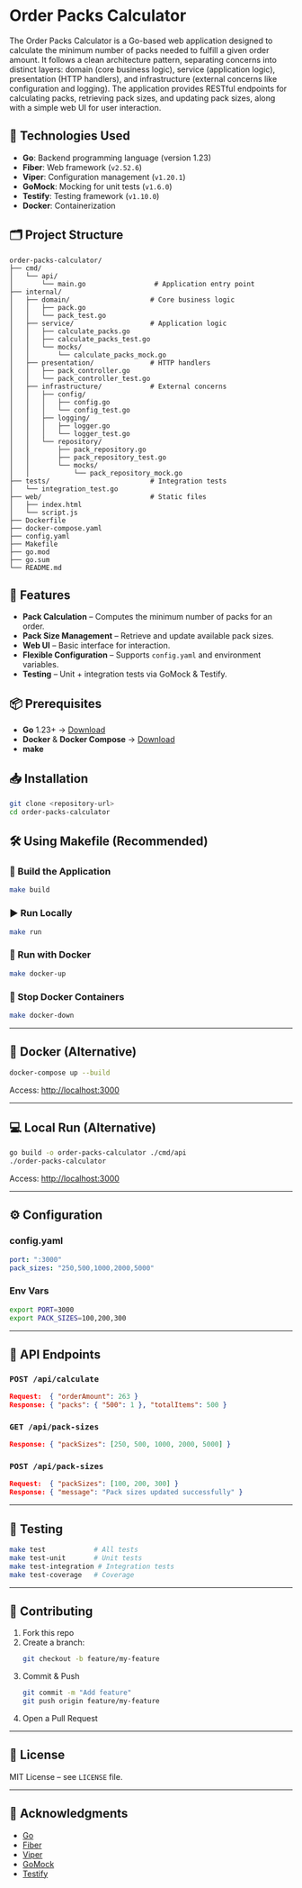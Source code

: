 # Order Packs Calculator

The Order Packs Calculator is a Go-based web application designed to calculate the minimum number of packs needed to fulfill a given order amount. It follows a clean architecture pattern, separating concerns into distinct layers: domain (core business logic), service (application logic), presentation (HTTP handlers), and infrastructure (external concerns like configuration and logging). The application provides RESTful endpoints for calculating packs, retrieving pack sizes, and updating pack sizes, along with a simple web UI for user interaction.

## 🧰 Technologies Used

- **Go**: Backend programming language (version 1.23)
- **Fiber**: Web framework (`v2.52.6`)
- **Viper**: Configuration management (`v1.20.1`)
- **GoMock**: Mocking for unit tests (`v1.6.0`)
- **Testify**: Testing framework (`v1.10.0`)
- **Docker**: Containerization

## 🗂 Project Structure

```
order-packs-calculator/
├── cmd/
│   └── api/
│       └── main.go                 # Application entry point
├── internal/
│   ├── domain/                    # Core business logic
│   │   ├── pack.go
│   │   └── pack_test.go
│   ├── service/                   # Application logic
│   │   ├── calculate_packs.go
│   │   ├── calculate_packs_test.go
│   │   └── mocks/
│   │       └── calculate_packs_mock.go
│   ├── presentation/              # HTTP handlers
│   │   ├── pack_controller.go
│   │   └── pack_controller_test.go
│   ├── infrastructure/            # External concerns
│   │   ├── config/
│   │   │   ├── config.go
│   │   │   └── config_test.go
│   │   ├── logging/
│   │   │   ├── logger.go
│   │   │   └── logger_test.go
│   │   └── repository/
│   │       ├── pack_repository.go
│   │       ├── pack_repository_test.go
│   │       └── mocks/
│   │           └── pack_repository_mock.go
├── tests/                         # Integration tests
│   └── integration_test.go
├── web/                           # Static files
│   ├── index.html
│   └── script.js
├── Dockerfile
├── docker-compose.yaml
├── config.yaml
├── Makefile
├── go.mod
├── go.sum
└── README.md
```

## 🚀 Features

- **Pack Calculation** – Computes the minimum number of packs for an order.
- **Pack Size Management** – Retrieve and update available pack sizes.
- **Web UI** – Basic interface for interaction.
- **Flexible Configuration** – Supports `config.yaml` and environment variables.
- **Testing** – Unit + integration tests via GoMock & Testify.

## 📦 Prerequisites

- **Go** 1.23+ → [Download](https://golang.org/dl/)
- **Docker** & **Docker Compose** → [Download](https://www.docker.com/get-started)
- **make**

## 📥 Installation

```bash
git clone <repository-url>
cd order-packs-calculator
```

## 🛠 Using Makefile (Recommended)

### 🔧 Build the Application
```bash
make build
```

### ▶️ Run Locally
```bash
make run
```

### 🐳 Run with Docker
```bash
make docker-up
```

### 🛑 Stop Docker Containers
```bash
make docker-down
```

---

## 🐳 Docker (Alternative)

```bash
docker-compose up --build
```
Access: [http://localhost:3000](http://localhost:3000)

---

## 💻 Local Run (Alternative)

```bash
go build -o order-packs-calculator ./cmd/api
./order-packs-calculator
```
Access: [http://localhost:3000](http://localhost:3000)

---

## ⚙️ Configuration

### config.yaml
```yaml
port: ":3000"
pack_sizes: "250,500,1000,2000,5000"
```

### Env Vars
```bash
export PORT=3000
export PACK_SIZES=100,200,300
```

---

## 📡 API Endpoints

### `POST /api/calculate`
```json
Request:  { "orderAmount": 263 }
Response: { "packs": { "500": 1 }, "totalItems": 500 }
```

### `GET /api/pack-sizes`
```json
Response: { "packSizes": [250, 500, 1000, 2000, 5000] }
```

### `POST /api/pack-sizes`
```json
Request:  { "packSizes": [100, 200, 300] }
Response: { "message": "Pack sizes updated successfully" }
```

---

## 🧪 Testing

```bash
make test            # All tests
make test-unit       # Unit tests
make test-integration # Integration tests
make test-coverage   # Coverage
```

---

## 🤝 Contributing

1. Fork this repo
2. Create a branch:
   ```bash
   git checkout -b feature/my-feature
   ```
3. Commit & Push
   ```bash
   git commit -m "Add feature"
   git push origin feature/my-feature
   ```
4. Open a Pull Request

---

## 📄 License

MIT License – see `LICENSE` file.

---

## 🙏 Acknowledgments

- [Go](https://golang.org)
- [Fiber](https://gofiber.io)
- [Viper](https://github.com/spf13/viper)
- [GoMock](https://github.com/golang/mock)
- [Testify](https://github.com/stretchr/testify)
